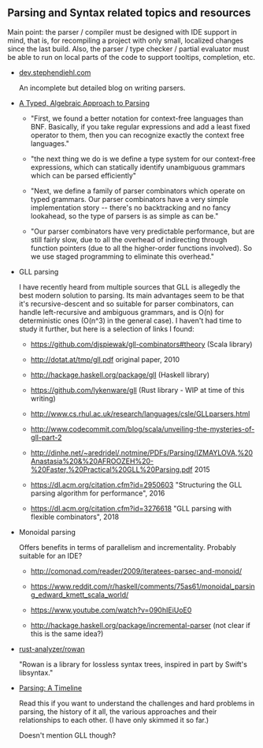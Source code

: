 ## Parsing and Syntax related topics and resources

Main point: the parser / compiler must be designed with IDE support in mind, that is, for recompiling a project with only small, localized changes since the last build. Also, the parser / type checker / partial evaluator must be able to run on local parts of the code to support tooltips, completion, etc. 

 * [dev.stephendiehl.com](http://dev.stephendiehl.com/fun/index.html)
   
   An incomplete but detailed blog on writing parsers.

 * [A Typed, Algebraic Approach to Parsing](http://semantic-domain.blogspot.com/2018/07/a-typed-algebraic-approach-to-parsing.html)
   
   * "First, we found a better notation for context-free languages than BNF. Basically, if you take regular expressions and add a least fixed operator to them, then you can recognize exactly the context free languages."
   
   * "the next thing we do is we define a type system for our context-free expressions, which can statically identify unambiguous grammars which can be parsed efficiently"
   
   * "Next, we define a family of parser combinators which operate on typed grammars. Our parser combinators have a very simple implementation story -- there's no backtracking and no fancy lookahead, so the type of parsers is as simple as can be."
   
   * "Our parser combinators have very predictable performance, but are still fairly slow, due to all the overhead of indirecting through function pointers (due to all the higher-order functions involved). So we use staged programming to eliminate this overhead."
   
 * GLL parsing
   
   I have recently heard from multiple sources that GLL is allegedly the best modern solution to parsing. Its main advantages seem to be that it's recursive-descent and so suitable for parser combinators, can handle left-recursive and ambiguous grammars, and is O(n) for deterministic ones (O(n^3) in the general case). I haven't had time to study it further, but here is a selection of links I found:
   
     * https://github.com/djspiewak/gll-combinators#theory (Scala library)
     
     * http://dotat.at/tmp/gll.pdf original paper, 2010
     
     * http://hackage.haskell.org/package/gll (Haskell library)
     
     * https://github.com/lykenware/gll (Rust library - WIP at time of this writing)
     
     * http://www.cs.rhul.ac.uk/research/languages/csle/GLLparsers.html
     
     * http://www.codecommit.com/blog/scala/unveiling-the-mysteries-of-gll-part-2
     
     * http://dinhe.net/~aredridel/.notmine/PDFs/Parsing/IZMAYLOVA,%20Anastasia%20&%20AFROOZEH%20-%20Faster,%20Practical%20GLL%20Parsing.pdf 2015
     
     * https://dl.acm.org/citation.cfm?id=2950603 "Structuring the GLL parsing algorithm for performance", 2016
     
     * https://dl.acm.org/citation.cfm?id=3276618 "GLL parsing with flexible combinators", 2018
 
 * Monoidal parsing
 
   Offers benefits in terms of parallelism and incrementality. Probably suitable for an IDE?
   
     * http://comonad.com/reader/2009/iteratees-parsec-and-monoid/
     
     * https://www.reddit.com/r/haskell/comments/75as61/monoidal_parsing_edward_kmett_scala_world/
     
     * https://www.youtube.com/watch?v=090hIEiUoE0
     
     * http://hackage.haskell.org/package/incremental-parser (not clear if this is the same idea?)

 * [rust-analyzer/rowan](https://github.com/rust-analyzer/rowan)
   
   "Rowan is a library for lossless syntax trees, inspired in part by Swift's libsyntax."
   
 * [Parsing: A Timeline](https://jeffreykegler.github.io/personal/timeline_v3)
 
   Read this if you want to understand the challenges and hard problems in parsing, the history of it all, the various approaches and their relationships to each other. (I have only skimmed it so far.)
   
   Doesn't mention GLL though?
